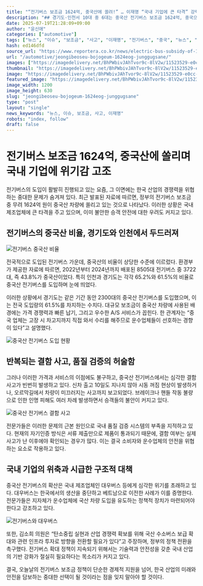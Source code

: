 ```yaml
---
title: "“전기버스 보조금 1624억, 중국산에 쏠려!” … 이재명 “국내 기업에 큰 타격” 강력 질책"
description: "## 경기도·인천서 10대 중 6대는 중국산 전기버스 보조금 1624억, 중국으로 흘러 잇따른 고장·사고에 승객 불안 커져 ..."
date: 2025-07-19T21:28:09+09:00
author: "윤신애"
categories: ["automotive"]
tags: ["뉴스", "이슈", "보조금", "사고", "이재명", "전기버스", "중국", "뉴스", "이슈"]
hash: ed146dfd
source_url: "https://www.reportera.co.kr/news/electric-bus-subsidy-of-162-4-billion-won-to-china/"
url: "/automotive/jeongibeoseu-bojogeum-1624eog-junggugsane/"
images: ["https://imagedelivery.net/BhPWbivJAhTvor9c-8lV2w/11523529-e0cc-45b2-48fb-dfdbcd020700/public", "https://imagedelivery.net/BhPWbivJAhTvor9c-8lV2w/e0e35db4-84fb-4ffe-7776-d8251e329100/public", "https://imagedelivery.net/BhPWbivJAhTvor9c-8lV2w/c68bd69c-1034-4cbb-697a-d3c4de6b2b00/public", "https://imagedelivery.net/BhPWbivJAhTvor9c-8lV2w/987147e5-c521-406d-59f0-3ee3f2dde400/public"]
thumbnail: "https://imagedelivery.net/BhPWbivJAhTvor9c-8lV2w/11523529-e0cc-45b2-48fb-dfdbcd020700/public"
image: "https://imagedelivery.net/BhPWbivJAhTvor9c-8lV2w/11523529-e0cc-45b2-48fb-dfdbcd020700/public"
featured_image: "https://imagedelivery.net/BhPWbivJAhTvor9c-8lV2w/11523529-e0cc-45b2-48fb-dfdbcd020700/public"
image_width: 1200
image_height: 630
slug: "jeongibeoseu-bojogeum-1624eog-junggugsane"
type: "post"
layout: "single"
news_keywords: "뉴스, 이슈, 보조금, 사고, 이재명"
robots: "index, follow"
draft: false
---
```


# 전기버스 보조금 1624억, 중국산에 쏠리며 국내 기업에 위기감 고조

전기버스의 도입이 활발히 진행되고 있는 요즘, 그 이면에는 한국 산업의 경쟁력을 위협하는 중대한 문제가 숨겨져 있다. 최근 발표된 자료에 따르면, 정부의 전기버스 보조금 중 무려 1624억 원이 중국산 차량에 쏠리고 있는 것으로 나타났다. 이러한 상황은 국내 제조업체에 큰 타격을 주고 있으며, 이미 불안한 승객 안전에 대한 우려도 커지고 있다.

## 전기버스의 중국산 비율, 경기도와 인천에서 두드러져


![전기버스 중국산 비율](https://imagedelivery.net/BhPWbivJAhTvor9c-8lV2w/11523529-e0cc-45b2-48fb-dfdbcd020700/public)


전국적으로 도입된 전기버스 가운데, 중국산의 비율이 상당한 수준에 이르렀다. 환경부가 제공한 자료에 따르면, 2022년부터 2024년까지 배포된 8505대 전기버스 중 3722대, 즉 43.8%가 중국산이었다. 특히 인천과 경기도는 각각 65.2%와 61.5%의 비율로 중국산 전기버스를 도입하며 눈에 띄었다.

이러한 상황에서 경기도는 같은 기간 동안 2300대의 중국산 전기버스를 도입했으며, 이는 전국 도입량의 61.5%를 차지하는 수치다. 대규모 보조금이 중국산 차량에 사용된 배경에는 가격 경쟁력과 빠른 납기, 그리고 우수한 A/S 서비스가 꼽힌다. 한 관계자는 “중국 업체는 고장 시 차고지까지 직접 와서 수리를 해주므로 운수업체들이 선호하는 경향이 있다”고 설명했다.


![중국산 전기버스 도입 현황](https://imagedelivery.net/BhPWbivJAhTvor9c-8lV2w/987147e5-c521-406d-59f0-3ee3f2dde400/public)


## 반복되는 결함 사고, 품질 검증의 허술함

그러나 이러한 가격과 서비스의 이점에도 불구하고, 중국산 전기버스에서는 심각한 결함 사고가 빈번히 발생하고 있다. 신차 출고 10일도 지나지 않아 시동 꺼짐 현상이 발생하거나, 오르막길에서 차량이 미끄러지는 사고까지 보고되었다. 브레이크나 핸들 작동 불량으로 인한 인명 피해도 여러 차례 발생하면서 승객들의 불안이 커지고 있다.


![중국산 전기버스 결함 사고](https://imagedelivery.net/BhPWbivJAhTvor9c-8lV2w/c68bd69c-1034-4cbb-697a-d3c4de6b2b00/public)


전문가들은 이러한 문제의 근본 원인으로 국내 품질 검증 시스템의 부족을 지적하고 있다. 현재의 자기인증 방식은 서류 제출만으로 제품이 통과되기 때문에, 결함 여부는 실제 사고가 난 이후에야 확인되는 경우가 많다. 이는 결국 소비자와 운수업체의 안전을 위협하는 요소로 작용하고 있다.

## 국내 기업의 위축과 시급한 구조적 대책

중국산 전기버스의 확산은 국내 제조업체인 대우버스 등에게 심각한 위기를 초래하고 있다. 대우버스는 한국에서의 생산을 중단하고 베트남으로 이전한 사례가 이를 증명한다. 전문가들은 지자체가 운수업체에 국산 차량 도입을 유도하는 정책적 장치가 마련되어야 한다고 강조하고 있다.


![전기버스와 대우버스](https://imagedelivery.net/BhPWbivJAhTvor9c-8lV2w/e0e35db4-84fb-4ffe-7776-d8251e329100/public)


또한, 김소희 의원은 “탄소중립 실현과 산업 경쟁력 확보를 위해 국산 수소버스 보급 확대와 관련 인프라 투자로 방향을 전환할 필요가 있다”고 주장하며, 정부의 정책 전환을 촉구했다. 전기버스 확대 정책이 지속되기 위해서는 기술력과 안전성을 갖춘 국내 산업의 기반 강화가 절실히 필요하다는 목소리가 커지고 있다.

결국, 오늘날의 전기버스 보조금 정책이 단순한 경제적 지원을 넘어, 한국 산업의 미래와 안전을 담보하는 중대한 선택이 될 것이라는 점을 잊지 말아야 할 것이다.
